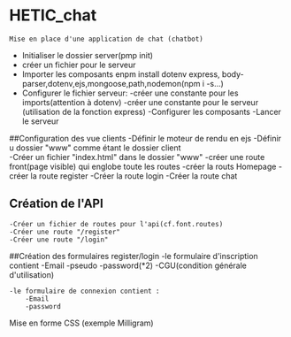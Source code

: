 # HETIC_chat

    Mise en place d'une application de chat (chatbot)
      

-   Initialiser le dossier server(pmp init)
-   créer un fichier pour le serveur 
-   Importer les composants enpm install dotenv express,           body-parser,dotenv,ejs,mongoose,path,nodemon(npm i -s...)
-   Configurer le fichier serveur:
        -créer une constante pour les imports(attention à dotenv)
        -créer une constante pour le serveur (utilisation de la fonction express)
        -Configurer  les composants
        -Lancer le serveur 

 ##Configuration des vue clients
    -Définir le moteur de rendu en ejs
    -Définir u dossier "www" comme étant le dossier client   
    -Créer un fichier "index.html" dans le dossier "www"
    -créer une route  front(page visible) qui englobe toute les routes
        -créer la routs Homepage
        -créer la route register
        -Créer la route login
        -Créer la route chat

## Création de l'API
    -Créer un fichier de routes pour l'api(cf.font.routes)
    -Créer une route "/register"
    -Créer une route "/login"
        
##Création des formulaires register/login
    -le formulaire d'inscription contient 
        -Email
        -pseudo
        -password(*2)
        -CGU(condition générale d'utilisation)
        
    -le formulaire de connexion contient :
        -Email
        -password
Mise en forme CSS (exemple Milligram)
